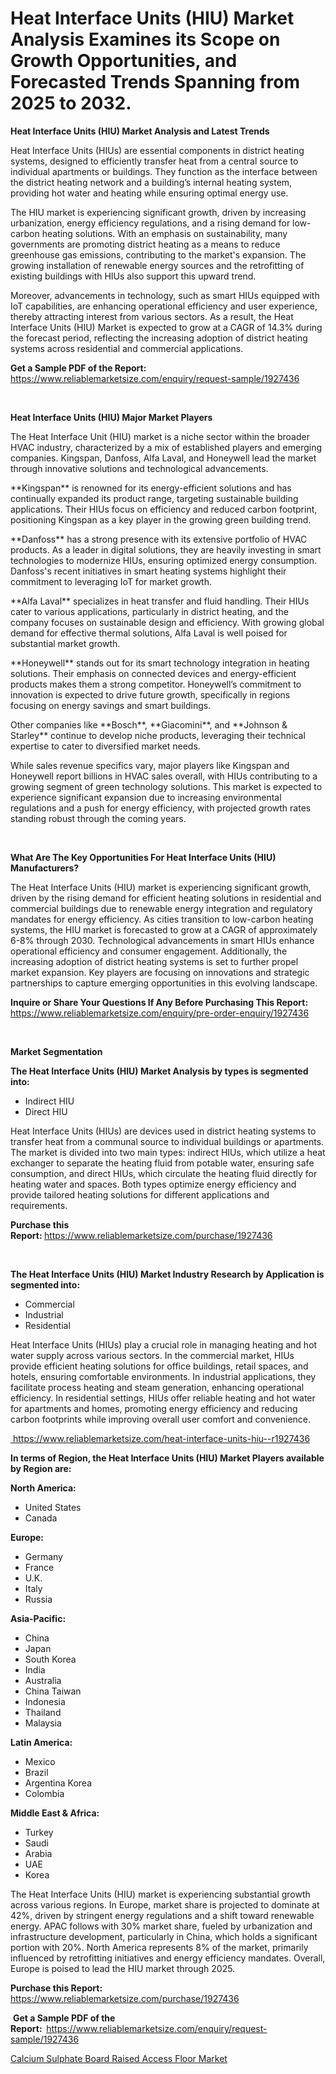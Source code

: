 <p><h1>Heat Interface Units (HIU) Market Analysis Examines its Scope on Growth Opportunities, and Forecasted Trends Spanning from 2025 to 2032.</h1></p><p><strong>Heat Interface Units (HIU) Market Analysis and Latest Trends</strong></p>
<p><p>Heat Interface Units (HIUs) are essential components in district heating systems, designed to efficiently transfer heat from a central source to individual apartments or buildings. They function as the interface between the district heating network and a building’s internal heating system, providing hot water and heating while ensuring optimal energy use.</p><p>The HIU market is experiencing significant growth, driven by increasing urbanization, energy efficiency regulations, and a rising demand for low-carbon heating solutions. With an emphasis on sustainability, many governments are promoting district heating as a means to reduce greenhouse gas emissions, contributing to the market's expansion. The growing installation of renewable energy sources and the retrofitting of existing buildings with HIUs also support this upward trend.</p><p>Moreover, advancements in technology, such as smart HIUs equipped with IoT capabilities, are enhancing operational efficiency and user experience, thereby attracting interest from various sectors. As a result, the Heat Interface Units (HIU) Market is expected to grow at a CAGR of 14.3% during the forecast period, reflecting the increasing adoption of district heating systems across residential and commercial applications.</p></p>
<p><strong>Get a Sample PDF of the Report:&nbsp;</strong> <a href="https://www.reliablemarketsize.com/enquiry/request-sample/1927436?utm_campaign=1832&utm_medium=2&utm_source=Github&utm_content=ia&utm_term=15012025&utm_id=heat-interface-units-hiu">https://www.reliablemarketsize.com/enquiry/request-sample/1927436</a></p>
<p>&nbsp;</p>
<p><strong>Heat Interface Units (HIU) Major Market Players</strong></p>
<p><p>The Heat Interface Unit (HIU) market is a niche sector within the broader HVAC industry, characterized by a mix of established players and emerging companies. Kingspan, Danfoss, Alfa Laval, and Honeywell lead the market through innovative solutions and technological advancements.</p><p>**Kingspan** is renowned for its energy-efficient solutions and has continually expanded its product range, targeting sustainable building applications. Their HIUs focus on efficiency and reduced carbon footprint, positioning Kingspan as a key player in the growing green building trend.</p><p>**Danfoss** has a strong presence with its extensive portfolio of HVAC products. As a leader in digital solutions, they are heavily investing in smart technologies to modernize HIUs, ensuring optimized energy consumption. Danfoss's recent initiatives in smart heating systems highlight their commitment to leveraging IoT for market growth.</p><p>**Alfa Laval** specializes in heat transfer and fluid handling. Their HIUs cater to various applications, particularly in district heating, and the company focuses on sustainable design and efficiency. With growing global demand for effective thermal solutions, Alfa Laval is well poised for substantial market growth.</p><p>**Honeywell** stands out for its smart technology integration in heating solutions. Their emphasis on connected devices and energy-efficient products makes them a strong competitor. Honeywell’s commitment to innovation is expected to drive future growth, specifically in regions focusing on energy savings and smart buildings.</p><p>Other companies like **Bosch**, **Giacomini**, and **Johnson & Starley** continue to develop niche products, leveraging their technical expertise to cater to diversified market needs.</p><p>While sales revenue specifics vary, major players like Kingspan and Honeywell report billions in HVAC sales overall, with HIUs contributing to a growing segment of green technology solutions. This market is expected to experience significant expansion due to increasing environmental regulations and a push for energy efficiency, with projected growth rates standing robust through the coming years.</p></p>
<p>&nbsp;</p>
<p><strong>What Are The Key Opportunities For Heat Interface Units (HIU) Manufacturers?</strong></p>
<p><p>The Heat Interface Units (HIU) market is experiencing significant growth, driven by the rising demand for efficient heating solutions in residential and commercial buildings due to renewable energy integration and regulatory mandates for energy efficiency. As cities transition to low-carbon heating systems, the HIU market is forecasted to grow at a CAGR of approximately 6-8% through 2030. Technological advancements in smart HIUs enhance operational efficiency and consumer engagement. Additionally, the increasing adoption of district heating systems is set to further propel market expansion. Key players are focusing on innovations and strategic partnerships to capture emerging opportunities in this evolving landscape.</p></p>
<p><strong>Inquire or Share Your Questions If Any Before Purchasing This Report:</strong> <a href="https://www.reliablemarketsize.com/enquiry/pre-order-enquiry/1927436?utm_campaign=1832&utm_medium=2&utm_source=Github&utm_content=ia&utm_term=15012025&utm_id=heat-interface-units-hiu">https://www.reliablemarketsize.com/enquiry/pre-order-enquiry/1927436</a></p>
<p>&nbsp;</p>
<p><strong>Market Segmentation</strong></p>
<p><strong>The Heat Interface Units (HIU) Market Analysis by types is segmented into:</strong></p>
<p><ul><li>Indirect HIU</li><li>Direct HIU</li></ul></p>
<p><p>Heat Interface Units (HIUs) are devices used in district heating systems to transfer heat from a communal source to individual buildings or apartments. The market is divided into two main types: indirect HIUs, which utilize a heat exchanger to separate the heating fluid from potable water, ensuring safe consumption, and direct HIUs, which circulate the heating fluid directly for heating water and spaces. Both types optimize energy efficiency and provide tailored heating solutions for different applications and requirements.</p></p>
<p><strong>Purchase this Report:&nbsp;</strong><a href="https://www.reliablemarketsize.com/purchase/1927436?utm_campaign=1832&utm_medium=2&utm_source=Github&utm_content=ia&utm_term=15012025&utm_id=heat-interface-units-hiu">https://www.reliablemarketsize.com/purchase/1927436</a></p>
<p>&nbsp;</p>
<p><strong>The Heat Interface Units (HIU) Market Industry Research by Application is segmented into:</strong></p>
<p><ul><li>Commercial</li><li>Industrial</li><li>Residential</li></ul></p>
<p><p>Heat Interface Units (HIUs) play a crucial role in managing heating and hot water supply across various sectors. In the commercial market, HIUs provide efficient heating solutions for office buildings, retail spaces, and hotels, ensuring comfortable environments. In industrial applications, they facilitate process heating and steam generation, enhancing operational efficiency. In residential settings, HIUs offer reliable heating and hot water for apartments and homes, promoting energy efficiency and reducing carbon footprints while improving overall user comfort and convenience.</p></p>
<p><a href="https://www.reliablemarketsize.com/heat-interface-units-hiu--r1927436?utm_campaign=1832&utm_medium=2&utm_source=Github&utm_content=ia&utm_term=15012025&utm_id=heat-interface-units-hiu">&nbsp;https://www.reliablemarketsize.com/heat-interface-units-hiu--r1927436</a></p>
<p><strong>In terms of Region, the Heat Interface Units (HIU) Market Players available by Region are:</strong></p>
<p>
    <p> <strong> North America: </strong>
        <ul>
            <li>United States</li>
            <li>Canada</li>
        </ul>
        </p> 
    <p> <strong> Europe: </strong>
        <ul>
            <li>Germany</li>
            <li>France</li>
            <li>U.K.</li>
            <li>Italy</li>
            <li>Russia</li>
        </ul>
        </p> 
    <p> <strong> Asia-Pacific: </strong>
        <ul>
            <li>China</li>
            <li>Japan</li>
            <li>South Korea</li>
            <li>India</li>
            <li>Australia</li>
            <li>China Taiwan</li>
            <li>Indonesia</li>
            <li>Thailand</li>
            <li>Malaysia</li>
        </ul>
        </p> 
    <p> <strong> Latin America: </strong>
        <ul>
            <li>Mexico</li>
            <li>Brazil</li>
            <li>Argentina Korea</li>
            <li>Colombia</li>
        </ul>
        </p> 
    <p> <strong> Middle East & Africa: </strong>
        <ul>
            <li>Turkey</li>
            <li>Saudi</li>
            <li>Arabia</li>
            <li>UAE</li>
            <li>Korea</li>
        </ul>
    </p>
    </p>
<p><p>The Heat Interface Units (HIU) market is experiencing substantial growth across various regions. In Europe, market share is projected to dominate at 42%, driven by stringent energy regulations and a shift toward renewable energy. APAC follows with 30% market share, fueled by urbanization and infrastructure development, particularly in China, which holds a significant portion with 20%. North America represents 8% of the market, primarily influenced by retrofitting initiatives and energy efficiency mandates. Overall, Europe is poised to lead the HIU market through 2025.</p></p>
<p><strong>Purchase this Report: </strong><a href="https://www.reliablemarketsize.com/purchase/1927436?utm_campaign=1832&utm_medium=2&utm_source=Github&utm_content=ia&utm_term=15012025&utm_id=heat-interface-units-hiu">https://www.reliablemarketsize.com/purchase/1927436</a></p>
<p>&nbsp;<strong>Get a Sample PDF of the Report:&nbsp;&nbsp;</strong><a href="https://www.reliablemarketsize.com/enquiry/request-sample/1927436?utm_campaign=1832&utm_medium=2&utm_source=Github&utm_content=ia&utm_term=15012025&utm_id=heat-interface-units-hiu">https://www.reliablemarketsize.com/enquiry/request-sample/1927436</a></p>
<p><strong></strong></p>
<p><p><a href="https://github.com/AKSHATREPORTPRIME/Market-Research-Report-List-6/blob/main/calcium-sulphate-board-raised-access-floor-market.md?utm_campaign=1832&utm_medium=2&utm_source=Github&utm_content=ia&utm_term=15012025&utm_id=heat-interface-units-hiu">Calcium Sulphate Board Raised Access Floor Market</a></p></p>